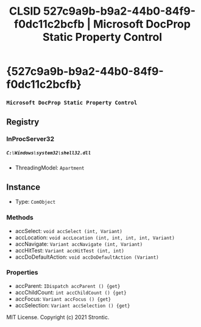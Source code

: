 ﻿---
title: "CLSID 527c9a9b-b9a2-44b0-84f9-f0dc11c2bcfb | Microsoft DocProp Static Property Control"
excerpt: What is COM-Object CLSID 527c9a9b-b9a2-44b0-84f9-f0dc11c2bcfb?
---

# {527c9a9b-b9a2-44b0-84f9-f0dc11c2bcfb}

### `Microsoft DocProp Static Property Control`

## Registry


### InProcServer32

##### `C:\Windows\system32\shell32.dll`
* ThreadingModel: `Apartment`

## Instance

* Type: `ComObject`

### Methods

* accSelect: `void accSelect (int, Variant)`
* accLocation: `void accLocation (int, int, int, int, Variant)`
* accNavigate: `Variant accNavigate (int, Variant)`
* accHitTest: `Variant accHitTest (int, int)`
* accDoDefaultAction: `void accDoDefaultAction (Variant)`

### Properties

* accParent: `IDispatch accParent () {get} `
* accChildCount: `int accChildCount () {get} `
* accFocus: `Variant accFocus () {get} `
* accSelection: `Variant accSelection () {get} `

MIT License. Copyright (c) 2021 Strontic.


